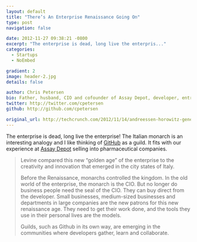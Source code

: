 ```yaml
---
layout: default
title: "There’s An Enterprise Renaissance Going On"
type: post
navigation: false

date: 2012-11-27 09:38:21 -0800
excerpt: "The enterprise is dead, long live the enterpris..."
categories:
  - Startups
  - NoEmbed

gradient: 2
image: header-2.jpg
details: false

author: Chris Petersen
bio: Father, husband, CIO and cofounder of Assay Depot, developer, entrepreneur and technologist.
twitter: http://twitter.com/cpetersen
github: http://github.com/cpetersen

original_url: http://techcrunch.com/2012/11/14/andreessen-horowitz-general-partner-peter-levine-theres-an-enterprise-renaissance-going-on/
---
```



The enterprise is dead, long live the enterprise! The Italian monarch is an interesting analogy and I like thinking of  [GitHub](http://github.com)  as a guild. It fits with our experience at  [Assay Depot](http://www.assaydepot.com)  selling into pharmaceutical companies. 

 > 
 > 
 > Levine compared this new “golden age” of the enterprise to the creativity and innovation that emerged in the city states of Italy.
 > 
 > Before the Renaissance, monarchs controlled the kingdom. In the old world of the enterprise, the monarch is the CIO. But no longer do business people need the seal of the CIO. They can buy direct from the developer.  Small businesses, medium-sized businesses and departments in large companies are the new patrons for this new renaissance age. They need to get their work done, and the tools they use in their personal lives are the models.
 > 
 > Guilds, such as Github in its own way, are emerging in the communities where developers gather, learn and collaborate.
 > 
 > 
